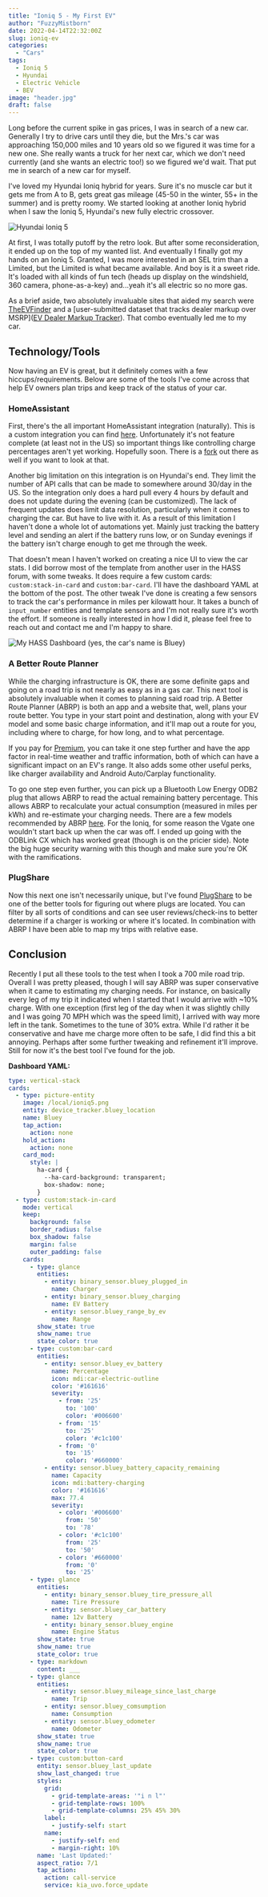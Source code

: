 ```yaml
---
title: "Ioniq 5 - My First EV"
author: "FuzzyMistborn"
date: 2022-04-14T22:32:00Z
slug: ioniq-ev
categories:
  - "Cars"
tags:
  - Ioniq 5
  - Hyundai
  - Electric Vehicle
  - BEV
image: "header.jpg"
draft: false
---
```


Long before the current spike in gas prices, I was in search of a new car.  Generally I try to drive cars until they die, but the Mrs.'s car was approaching 150,000 miles and 10 years old so we figured it was time for a new one.  She really wants a truck for her next car, which we don't need currently (and she wants an electric too!) so we figured we'd wait.  That put me in search of a new car for myself.

I've loved my Hyundai Ioniq hybrid for years.  Sure it's no muscle car but it gets me from A to B, gets great gas mileage (45-50 in the winter, 55+ in the summer) and is pretty roomy.  We started looking at another Ioniq hybrid when I saw the Ioniq 5, Hyundai's new fully electric crossover.

![Hyundai Ioniq 5](ioniq5.jpg)

At first, I was totally putoff by the retro look.  But after some reconsideration, it ended up on the top of my wanted list.  And eventually I finally got my hands on an Ioniq 5.  Granted, I was more interested in an SEL trim than a Limited, but the Limited is what became available.  And boy is it a sweet ride.  It's loaded with all kinds of fun tech (heads up display on the windshield, 360 camera, phone-as-a-key) and...yeah it's all electric so no more gas.

As a brief aside, two absolutely invaluable sites that aided my search were [TheEVFinder](https://theevfinder.com) and a [user-submitted dataset that tracks dealer markup over MSRP]([EV Dealer Markup Tracker](https://datastudio.google.com/reporting/7a243d54-2a8d-44f3-a405-ce2a509c1c07/page/3KHiC)).  That combo eventually led me to my car.

## Technology/Tools

Now having an EV is great, but it definitely comes with a few hiccups/requirements.  Below are some of the tools I've come across that help EV owners plan trips and keep track of the status of your car.

### HomeAssistant

First, there's the all important HomeAssistant integration (naturally).  This is a custom integration you can find [here](https://github.com/fuatakgun/kia_uvo/).  Unfortunately it's not feature complete (at least not in the US) so important things like controlling charge percentages aren't yet working.  Hopefully soon.  There is a [fork](https://github.com/dahlb/ha_kia_hyundai) out there as well if you want to look at that.

Another big limitation on this integration is on Hyundai's end.  They limit the number of API calls that can be made to somewhere around 30/day in the US.  So the integration only does a hard pull every 4 hours by default and does not update during the evening (can be customized).  The lack of frequent updates does limit data resolution, particularly when it comes to charging the car.  But have to live with it.  As a result of this limitation I haven't done a whole lot of automations yet.  Mainly just tracking the battery level and sending an alert if the battery runs low, or on Sunday evenings if the battery isn't charge enough to get me through the week.

That doesn't mean I haven't worked on creating a nice UI to view the car stats.  I did borrow most of the template from another user in the HASS forum, with some tweaks.  It does require a few custom cards: `custom:stack-in-card` and `custom:bar-card`.  I'll have the dashboard YAML at the bottom of the post.  The other tweak I've done is creating a few sensors to track the car's performance in miles per kilowatt hour.  It takes a bunch of `input_number` entities and template sensors and I'm not really sure it's worth the effort.  If someone is really interested in how I did it, please feel free to reach out and contact me and I'm happy to share.

![My HASS Dashboard (yes, the car's name is Bluey)](bluey.png)

### A Better Route Planner

While the charging infrastructure is OK, there are some definite gaps and going on a road trip is not nearly as easy as in a gas car.  This next tool is absolutely invaluable when it comes to planning said road trip.  A Better Route Planner (ABRP) is both an app and a website that, well, plans your route better.  You type in your start point and destination, along with your EV model and some basic charge information, and it'll map out a route for you, including where to charge, for how long, and to what percentage.

If you pay for [Premium](https://abetterrouteplanner.com/premium/), you can take it one step further and have the app factor in real-time weather and traffic information, both of which can have a significant impact on an EV's range.  It also adds some other useful perks, like charger availability and Android Auto/Carplay functionality.

To go one step even further, you can pick up a Bluetooth Low Energy ODB2 plug that allows ABRP to read the actual remaining battery percentage.  This allows ABRP to recalculate your actual consumption (measured in miles per kWh) and re-estimate your charging needs.  There are a few models recommended by ABRP [here](https://www.iternio.com/abrp-obd).  For the Ioniq, for some reason the Vgate one wouldn't start back up when the car was off.  I ended up going with the ODBLink CX which has worked great (though is on the pricier side).  Note the big huge security warning with this though and make sure you're OK with the ramifications.

### PlugShare

Now this next one isn't necessarily unique, but I've found [PlugShare](https://www.plugshare.com/) to be one of the better tools for figuring out where plugs are located.  You can filter by all sorts of conditions and can see user reviews/check-ins to better determine if a charger is working or where it's located.  In combination with ABRP I have been able to map my trips with relative ease.


## Conclusion

Recently I put all these tools to the test when I took a 700 mile road trip.  Overall I was pretty pleased, though I will say ABRP was super conservative when it came to estimating my charging needs.  For instance, on basically every leg of my trip it indicated when I started that I would arrive with ~10% charge.  With one exception (first leg of the day when it was slightly chilly and I was going 70 MPH which was the speed limit), I arrived with way more left in the tank.  Sometimes to the tune of 30% extra.  While I'd rather it be conservative and have me charge more often to be safe, I did find this a bit annoying.  Perhaps after some further tweaking and refinement it'll improve.  Still for now it's the best tool I've found for the job.


**Dashboard YAML:**

```yaml
type: vertical-stack
cards:
  - type: picture-entity
    image: /local/ioniq5.png
    entity: device_tracker.bluey_location
    name: Bluey
    tap_action:
      action: none
    hold_action:
      action: none
    card_mod:
      style: |
        ha-card {
          --ha-card-background: transparent;
          box-shadow: none;
        }
  - type: custom:stack-in-card
    mode: vertical
    keep:
      background: false
      border_radius: false
      box_shadow: false
      margin: false
      outer_padding: false
    cards:
      - type: glance
        entities:
          - entity: binary_sensor.bluey_plugged_in
            name: Charger
          - entity: binary_sensor.bluey_charging
            name: EV Battery
          - entity: sensor.bluey_range_by_ev
            name: Range
        show_state: true
        show_name: true
        state_color: true
      - type: custom:bar-card
        entities:
          - entity: sensor.bluey_ev_battery
            name: Percentage
            icon: mdi:car-electric-outline
            color: '#161616'
            severity:
              - from: '25'
                to: '100'
                color: '#006600'
              - from: '15'
                to: '25'
                color: '#c1c100'
              - from: '0'
                to: '15'
                color: '#660000'
          - entity: sensor.bluey_battery_capacity_remaining
            name: Capacity
            icon: mdi:battery-charging
            color: '#161616'
            max: 77.4
            severity:
              - color: '#006600'
                from: '50'
                to: '78'
              - color: '#c1c100'
                from: '25'
                to: '50'
              - color: '#660000'
                from: '0'
                to: '25'
      - type: glance
        entities:
          - entity: binary_sensor.bluey_tire_pressure_all
            name: Tire Pressure
          - entity: sensor.bluey_car_battery
            name: 12v Battery
          - entity: binary_sensor.bluey_engine
            name: Engine Status
        show_state: true
        show_name: true
        state_color: true
      - type: markdown
        content: ___
      - type: glance
        entities:
          - entity: sensor.bluey_mileage_since_last_charge
            name: Trip
          - entity: sensor.bluey_comsumption
            name: Consumption
          - entity: sensor.bluey_odometer
            name: Odometer
        show_state: true
        show_name: true
        state_color: true
      - type: custom:button-card
        entity: sensor.bluey_last_update
        show_last_changed: true
        styles:
          grid:
            - grid-template-areas: '"i n l"'
            - grid-template-rows: 100%
            - grid-template-columns: 25% 45% 30%
          label:
            - justify-self: start
          name:
            - justify-self: end
            - margin-right: 10%
        name: 'Last Updated:'
        aspect_ratio: 7/1
        tap_action:
          action: call-service
          service: kia_uvo.force_update
